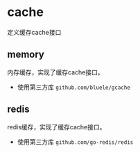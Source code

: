 # cache

定义缓存cache接口

## memory

内存缓存，实现了缓存cache接口。
+ 使用第三方库 `github.com/bluele/gcache`


## redis

redis缓存，实现了缓存cache接口。
+ 使用第三方库 `github.com/go-redis/redis`